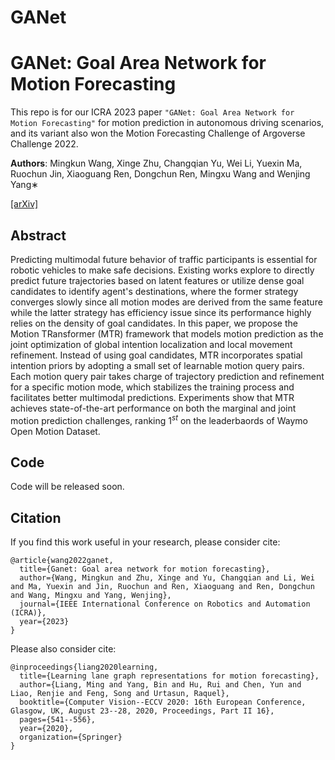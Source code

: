 # GANet

# GANet: Goal Area Network for Motion Forecasting

This repo is for our ICRA 2023 paper `"GANet: Goal Area Network for Motion Forecasting"` for motion prediction in autonomous driving scenarios, and its variant also won the Motion Forecasting Challenge of Argoverse Challenge 2022. 


**Authors**: Mingkun Wang, Xinge Zhu, Changqian Yu, Wei Li, Yuexin Ma, Ruochun Jin, Xiaoguang Ren, Dongchun Ren, Mingxu Wang and Wenjing Yang∗

[[arXiv]](https://arxiv.org/abs/2209.13508)

## Abstract
Predicting multimodal future behavior of traffic participants is essential for robotic vehicles to make safe decisions. Existing works explore to directly predict future trajectories based on latent features or utilize dense goal candidates to identify agent's destinations, where the former strategy converges slowly since all motion modes are derived from the same feature while the latter strategy has efficiency issue since its performance highly relies on the density of goal candidates. In this paper, we propose the Motion TRansformer (MTR) framework that models motion prediction as the joint optimization of global intention localization and local movement refinement. Instead of using goal candidates, MTR incorporates spatial intention priors by adopting a small set of learnable motion query pairs. Each motion query pair takes charge of trajectory prediction and refinement for a specific motion mode, which stabilizes the training process and facilitates better multimodal predictions. Experiments show that MTR achieves state-of-the-art performance on both the marginal and joint motion prediction challenges, ranking $1^{st}$ on the leaderbaords of Waymo Open Motion Dataset.

## Code 
Code will be released soon. 

## Citation
If you find this work useful in your research, please consider cite:
```
@article{wang2022ganet,
  title={Ganet: Goal area network for motion forecasting},
  author={Wang, Mingkun and Zhu, Xinge and Yu, Changqian and Li, Wei and Ma, Yuexin and Jin, Ruochun and Ren, Xiaoguang and Ren, Dongchun and Wang, Mingxu and Yang, Wenjing},
  journal={IEEE International Conference on Robotics and Automation (ICRA)},
  year={2023}
}

```
Please also consider cite:
```
@inproceedings{liang2020learning,
  title={Learning lane graph representations for motion forecasting},
  author={Liang, Ming and Yang, Bin and Hu, Rui and Chen, Yun and Liao, Renjie and Feng, Song and Urtasun, Raquel},
  booktitle={Computer Vision--ECCV 2020: 16th European Conference, Glasgow, UK, August 23--28, 2020, Proceedings, Part II 16},
  pages={541--556},
  year={2020},
  organization={Springer}
}
```
